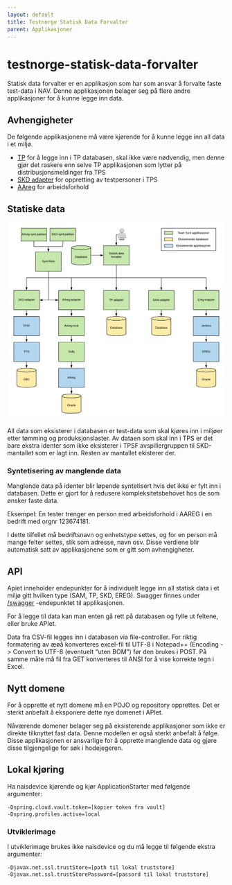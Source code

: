```yaml
---
layout: default
title: Testnorge Statisk Data Forvalter
parent: Applikasjoner
---
```


# testnorge-statisk-data-forvalter

Statisk data forvalter er en applikasjon som har som ansvar å forvalte faste test-data i NAV. 
Denne applikasjonen belager seg på flere andre applikasjoner for å kunne legge inn data. 

## Avhengigheter

De følgende applikasjonene må være kjørende for å kunne legge inn all data i et miljø. 

- [TP](https://github.com/navikt/testnorge/tree/master/apps/testnorge-tp) for å legge inn i TP databasen, skal ikke være
  nødvendig, men denne gjør det raskere enn selve TP applikasjonen som lytter på distribusjonsmeldinger fra TPS
- [SKD adapter](https://github.com/navikt/testnorge/tree/master/apps/skd-service) for oppretting av testpersoner i TPS
- [AAreg](https://github.com/navikt/testnorge/tree/master/apps/testnorge-aareg) for arbeidsforhold
 
## Statiske data

![Faste data flowchart](./doc/images/Faste%20data%20flowchart.png "Faste data flowchart")


All data som eksisterer i databasen er test-data som skal kjøres inn i miljøer etter tømming og produksjonslaster.
Av dataen som skal inn i TPS er det bare ekstra identer som ikke eksisterer i TPSF avspillergruppen til SKD-mantallet som
er lagt inn. Resten av mantallet ekisterer der. 

### Syntetisering av manglende data
Manglende data på identer blir løpende syntetisert hvis det ikke er fylt inn i databasen. Dette er gjort for å redusere
kompleksitetsbehovet hos de som ønsker faste data. 

Eksempel: En tester trenger en person med arbeidsforhold i AAREG i en bedrift med orgnr 123674181. 

I dette tilfellet må bedriftsnavn og enhetstype settes, og for en person må mange felter settes, slik som adresse, navn 
osv. Disse verdiene blir automatisk satt av applikasjonene som er gitt som avhengigheter. 
 
## API

Apiet inneholder endepunkter for å individuelt legge inn all statisk data i et miljø gitt hvilken type (SAM, TP, SKD, EREG).
Swagger finnes under [/swagger](https://testnorge-statisk-data-forvalter.dev.intern.nav.no/swagger) -endepunktet til applikasjonen.

For å legge til data kan man enten gå rett på databasen og fylle ut feltene, eller bruke APIet. 

Data fra CSV-fil legges inn i databasen via file-controller. For riktig formatering av æøå konverteres excel-fil til UTF-8 
i Notepad++ (Encoding -> Convert to UTF-8 (eventuelt "uten BOM") før den brukes i POST. På samme måte må fil fra GET 
konverteres til ANSI for å vise korrekte tegn i Excel.   


## Nytt domene

For å opprette et nytt domene må en POJO og repository opprettes. Det er sterkt anbefalt å eksponere dette nye domenet i APIet.

Nåværende domener belager seg på eksisterende applikasjoner som ikke er direkte tilknyttet fast data. Denne modellen er også
sterkt anbefalt å følge. Disse applikasjonen er ansvarlige for å opprette manglende data og gjøre disse tilgjengelige for søk i hodejegeren. 


## Lokal kjøring
Ha naisdevice kjørende og kjør ApplicationStarter med følgende argumenter:
```
-Dspring.cloud.vault.token=[kopier token fra vault]
-Dspring.profiles.active=local
```

### Utviklerimage
I utviklerimage brukes ikke naisdevice og du må legge til følgende ekstra argumenter:
```
-Djavax.net.ssl.trustStore=[path til lokal truststore]
-Djavax.net.ssl.trustStorePassword=[passord til lokal truststore]
```
